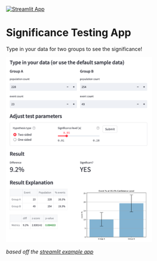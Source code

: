 [![Streamlit App](https://static.streamlit.io/badges/streamlit_badge_black_white.svg)](https://tjphoton-streamlit-example-app-ab-testing-streamlit-app-a9w29f.streamlitapp.com/)

# Significance Testing App

Type in your data for two groups to see the significance!

<img src="app_screenshot.png" width="400"/>

_based off the [streamlit example app](https://github.com/streamlit/example-app-ab-testing)_ 